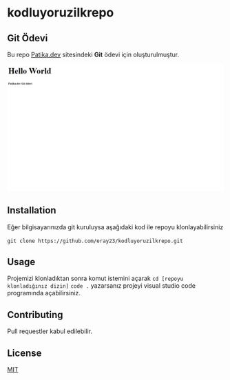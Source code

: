 # kodluyoruzilkrepo

## Git Ödevi

Bu repo [Patika.dev](https://www.patika.dev/) sitesindeki **Git** ödevi için oluşturulmuştur.

![html ss](Adsız.png)

## Installation

Eğer bilgisayarınızda git kuruluysa aşağıdaki kod ile repoyu klonlayabilirsiniz

`git clone https://github.com/eray23/kodluyoruzilkrepo.git`

## Usage 
Projemizi klonladıktan sonra komut istemini açarak `cd [repoyu klonladığınız dizin]`
`code .` yazarsanız projeyi visual studio code programında açabilirsiniz.

## Contributing
Pull requestler kabul edilebilir.

## License
[MIT](https://choosealicense.com/licenses/mit/)